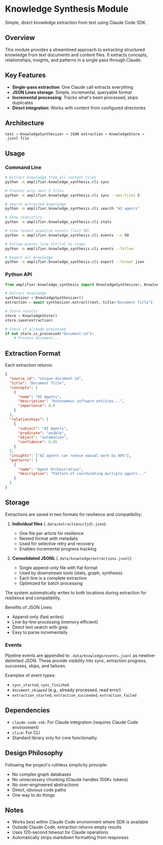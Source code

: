 # Knowledge Synthesis Module

Simple, direct knowledge extraction from text using Claude Code SDK.

## Overview

This module provides a streamlined approach to extracting structured knowledge from text documents and content files. It extracts concepts, relationships, insights, and patterns in a single pass through Claude.

## Key Features

- **Single-pass extraction**: One Claude call extracts everything
- **JSON Lines storage**: Simple, incremental, queryable format
- **Incremental processing**: Tracks what's been processed, skips duplicates
- **Direct integration**: Works with content from configured directories

## Architecture

```
text → KnowledgeSynthesizer → JSON extraction → KnowledgeStore → .jsonl file
```

## Usage

### Command Line

```bash
# Extract knowledge from all content files
python -m amplifier.knowledge_synthesis.cli sync

# Process only next 5 files
python -m amplifier.knowledge_synthesis.cli sync --max-files 5

# Search extracted knowledge
python -m amplifier.knowledge_synthesis.cli search "AI agents"

# Show statistics
python -m amplifier.knowledge_synthesis.cli stats

# View recent pipeline events (last 50)
python -m amplifier.knowledge_synthesis.cli events --n 50

# Follow events live (Ctrl+C to stop)
python -m amplifier.knowledge_synthesis.cli events --follow

# Export all knowledge
python -m amplifier.knowledge_synthesis.cli export --format json
```

### Python API

```python
from amplifier.knowledge_synthesis import KnowledgeSynthesizer, KnowledgeStore

# Extract knowledge
synthesizer = KnowledgeSynthesizer()
extraction = await synthesizer.extract(text, title="Document Title")

# Store results
store = KnowledgeStore()
store.save(extraction)

# Check if already processed
if not store.is_processed("document-id"):
    # Process document...
```

## Extraction Format

Each extraction returns:

```json
{
  "source_id": "unique-document-id",
  "title": "Document Title",
  "concepts": [
    {
      "name": "AI Agents",
      "description": "Autonomous software entities...",
      "importance": 0.9
    }
  ],
  "relationships": [
    {
      "subject": "AI Agents",
      "predicate": "enable",
      "object": "automation",
      "confidence": 0.95
    }
  ],
  "insights": ["AI agents can reduce manual work by 80%"],
  "patterns": [
    {
      "name": "Agent Orchestration",
      "description": "Pattern of coordinating multiple agents..."
    }
  ]
}
```

## Storage

Extractions are saved in two formats for resilience and compatibility:

1. **Individual files** (`.data/extractions/{id}.json`):

   - One file per article for resilience
   - Nested format with metadata
   - Used for selective retry and recovery
   - Enables incremental progress tracking

2. **Consolidated JSONL** (`.data/knowledge/extractions.jsonl`):
   - Single append-only file with flat format
   - Used by downstream tools (stats, graph, synthesis)
   - Each line is a complete extraction
   - Optimized for batch processing

The system automatically writes to both locations during extraction for resilience and compatibility.

Benefits of JSON Lines:

- Append-only (fast writes)
- Line-by-line processing (memory efficient)
- Direct text search with grep
- Easy to parse incrementally

### Events

Pipeline events are appended to `.data/knowledge/events.jsonl` as newline-delimited JSON. These provide visibility into sync, extraction progress, successes, skips, and failures.

Examples of event types:

- `sync_started`, `sync_finished`
- `document_skipped` (e.g., already processed, read error)
- `extraction_started`, `extraction_succeeded`, `extraction_failed`

## Dependencies

- `claude-code-sdk`: For Claude integration (requires Claude Code environment)
- `click`: For CLI
- Standard library only for core functionality

## Design Philosophy

Following the project's ruthless simplicity principle:

- No complex graph databases
- No unnecessary chunking (Claude handles 100K+ tokens)
- No over-engineered abstractions
- Direct, obvious code paths
- One way to do things

## Notes

- Works best within Claude Code environment where SDK is available
- Outside Claude Code, extraction returns empty results
- Uses 120-second timeout for Claude operations
- Automatically strips markdown formatting from responses
